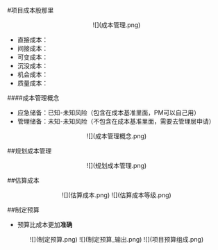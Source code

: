 #项目成本股那里

<div align=center>
![](成本管理.png)
</div>


  * 直接成本：
  * 间接成本：
  * 可变成本：
  * 沉没成本：
  * 机会成本：
  * 质量成本：

####成本管理概念
  * 应急储备：已知-未知风险（包含在成本基准里面，PM可以自己用）
  * 管理储备：未知-未知风险（不包含在成本基准里面，需要去管理层申请）
<div align=center>
![](成本管理概念.png)
</div>

##规划成本管理

<div align=center>
![](规划成本管理.png)
</div>

##估算成本

<div align=center>
![](估算成本.png)
![](估算成本等级.png)
</div>

##制定预算
  * 预算比成本更加**准确**
<div align=center>
![](制定预算.png)
![](制定预算_输出.png)
![](项目预算组成.png)
</div>


